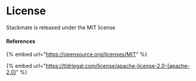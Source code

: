 # License

Stackmate is released under the MIT license

#### References

{% embed url="https://opensource.org/licenses/MIT" %}

{% embed url="https://tldrlegal.com/license/apache-license-2.0-(apache-2.0)" %}
